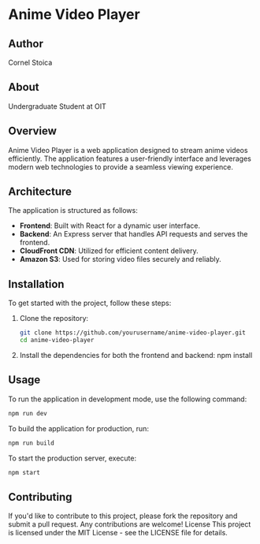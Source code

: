 # Anime Video Player

## Author

Cornel Stoica

## About

Undergraduate Student at OIT

## Overview

Anime Video Player is a web application designed to stream anime videos efficiently. The application features a user-friendly interface and leverages modern web technologies to provide a seamless viewing experience.

## Architecture

The application is structured as follows:

-   **Frontend**: Built with React for a dynamic user interface.
-   **Backend**: An Express server that handles API requests and serves the frontend.
-   **CloudFront CDN**: Utilized for efficient content delivery.
-   **Amazon S3**: Used for storing video files securely and reliably.

## Installation

To get started with the project, follow these steps:

1. Clone the repository:
    ```bash
    git clone https://github.com/yourusername/anime-video-player.git
    cd anime-video-player
    ```
2. Install the dependencies for both the frontend and backend:
   npm install

## Usage

To run the application in development mode, use the following command:

```bash
npm run dev
```

To build the application for production, run:

```bash
npm run build
```

To start the production server, execute:

```bash
npm start
```

## Contributing

If you'd like to contribute to this project, please fork the repository and submit a pull request. Any contributions are welcome!
License
This project is licensed under the MIT License - see the LICENSE file for details.

